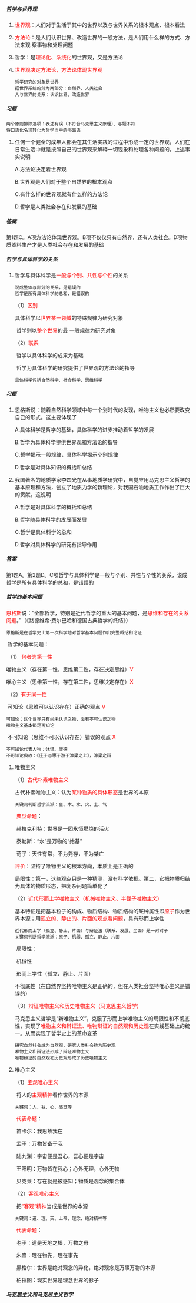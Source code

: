 ##### 哲学与世界观

1. <font color="red">世界观</font>：人们对于生活于其中的世界以及与世界关系的根本观点、根本看法

2. <font color="red">方法论</font>：是人们认识世界、改造世界的一般方法，是人们用什么样的方式、方法来观 察事物和处理问题

3. 哲学：是<font color="red">理论化、系统化</font>的世界观，又是方法论

4. <font color="red">世界观决定方法论，方法论体现世界观</font>

   ```
   哲学研究的对象是世界
   把世界系统的分为两部分：自然界、人类社会
   人与世界的关系：认识世界、改造世界
   ```

##### 习题

```
两个原则排除选项：表述有误（不符合马克思主义原理）、与题不符
将口语化名词转化为哲学当中的书面语
```

1. 任何一个健全的成年人都会在其生活实践的过程中形成一定的世界观，人们在日常生活中就是按照自己的世界观来解释一切现象和处理各种问题的。上述事实说明

   A.方法论决定着世界观

   B.世界观是人们对于整个自然界的根本观点

   C.有什么样的世界观就有什么样的方法论

   D.哲学是人类社会存在和发展的基础

##### 答案

​	第1题C。A项方法论体现世界观。B项不仅仅只有自然界，还有人类社会。D项物质资料生产才是人类社会存在和发展的基础

##### 哲学与具体科学的关系

1. 哲学与具体科学是<font color="red">一般与个别、共性与个性</font>的关系

   ```
   说成整体与部分的关系，是错误的
   哲学是所有具体科学的总和，是错误的
   ```

   （1）<font color="red">区别</font>

   ​	具体科学以<font color="red">世界某一领域</font>的特殊规律为研究对象

   ​	哲学则以<font color="red">整个世界</font>的最 一般规律为研究对象

   （2）<font color="red">联系</font>

   ​	哲学以具体科学的成果为基础

   ​	哲学为具体科学的研究提供了世界观的方法论的指导

   ```
   具体科学包括自然科学、社会科学、思维科学
   ```

##### 习题

1. 恩格斯说：随着自然科学领域中每一个划时代的发现，唯物主义也必然要改变自己的形式。这主要体现了

   A.具体科学是哲学的基础，具体科学的进步推动着哲学的发展

   B.哲学为具体科学提供世界观和方法论的指导

   C.哲学揭示一般规律，具体科学揭示个别规律

   D.哲学是对具体知识的概括和总结

2. 我国著名的地质学家李四光在从事地质学研究中，自觉应用马克思主义哲学的基本原理和方法，创立了地质力学的新理论，对我国石油地质工作作出了巨大的贡献。这说明

   A.哲学是对具体科学的概括和总结

   B.哲学随具体科学的发展而发展

   C.哲学是具体科学的总和

   D.哲学对具体科学的研究有指导作用

##### 答案

​	第1题A。第2题D。C项哲学与具体科学是一般与个别、共性与个性的关系，说成哲学是所有具体科学的总和，是错误的

##### 哲学的基本问题

​	<font color="red">恩格斯</font>说：“全部哲学，特别是近代哲学的重大的基本问题，是<font color="red">思维和存在的关系问题</font>。”（《路德维希·费尔巴哈和德国古典哲学的终结》）

```
恩格斯是在哲学史上第一次科学地对哲学基本问题作出完整概括和论证
```

​	哲学的基本问题：

​	（1） <font color="red">何者为第一性</font>

​		唯物主义（存在第一性，思维第二性，存在决定思维）<font color="red">V</font>

​		唯心主义（思维第一性，存在第二性，思维决定存在）<font color="red">X</font>

​	（2）<font color="red">有无同一性</font>

​		可知论（思维可以认识存在）正确的观点	<font color="red">V</font>

```
可知论：这个世界只有尚未认识之物，没有不可认识之物
唯物主义基本都是可知论
```

​		不可知论（思维不可以认识存在）错误的观点	<font color="red">X</font>

```
不可知论代表人物：休谟、康德
不可知论典故：《庄子与惠子游于濠梁之上》，濠梁之辩
```

1. 唯物主义

   （1）<font color="red">古代朴素唯物主义</font>

   ​	古代朴素唯物主义：认为<font color="red">某种物质的具体形态</font>是世界的本原

   ```
   关键词判断哲学流派：金、木、水、火、土、气
   ```

   ​	<font color="red">典型命题</font>：

   ​	赫拉克利特：世界是一团永恒燃烧的活火

   ​	泰勒斯：“水”是万物的“始基”

   ​	荀子：天性有常，不为尧存，不为桀亡

   ​	<font color="red">评价</font>：坚持了唯物主义的根本方向，本质上是正确的

   ​	局限性：第一，这些观点只是一种猜测，没有科学依据。第二，它把物质归结为具体的物质形态，把复杂问题简单化了

   （2）<font color="red">近代形而上学唯物主义（机械唯物主义、半截子唯物主义）</font>

   ​	基本特征是把基本粒子的构成、物质结构、物质结构的某种属性即<font color="red">原子</font>作为世界本源；用<font color="red">孤立的、静止的、片面的观点看问题</font>，具有形而上学性

   ```
   近代形而上学（孤立、静止、片面）与辩证法（联系、发展、全面）是一对对子
   关键词判断哲学流派：原子、机器、孤立、静止、片面
   ```

   ​	局限性：

   ​	机械性

   ​	形而上学性（孤立、静止、片面）

   ​	不彻底性（在自然界坚持唯物主义是正确的，但在人类社会坚持唯心主义是错误的）

   （3）<font color="red">辩证唯物主义和历史唯物主义（马克思主义哲学）</font>

   ​	马克思主义哲学是“新唯物主义”，克服了形而上学唯物主义的局限性和不彻底性，实现了<font color="red">唯物主义和辩证法、唯物辩证的自然观和历史观</font>在实践基础上的统一。从而实现了哲学史上的革命变革

   ```
   研究自然社会成为自然观，研究人类社会称为历史观
   唯物主义和辩证法形成了辩证唯物主义
   唯物辩证的自然观和历史观形成了历史唯物主义
   ```

2. 唯心主义

   （1）<font color="red">主观唯心主义</font>

   ​	将人的<font color="red">主观精神</font>看作世界的本源

   ```
   关键词：人、我、心、感觉等
   ```

   ​	<font color="red">代表命题</font>：

   ​	笛卡尔：我思故我在

   ​	孟子：万物皆备于我

   ​	陆九渊：宇宙便是吾心，吾心便是宇宙

   ​	王阳明：万物皆在我心；心外无理，心外无物

   ​	贝克莱：存在就是被感知；物质是观念的集合体

   （2）<font color="red">客观唯心主义</font>

   ​	把<font color="red">“客观”精神</font>当成是世界的本源

   ```
   关键词：道、理、天、上帝、理念、绝对精神等
   ```

   ​	<font color="red">代表命题</font>：

   ​	老子：道是天地之根，万物之母

   ​	朱熹：理在物先，理在事先

   ​	黑格尔：世界是绝对观念的异化，绝对观念是万事万物的本源

   ​	柏拉图：现实世界是理念世界的影子

##### 马克思主义和马克思主义哲学